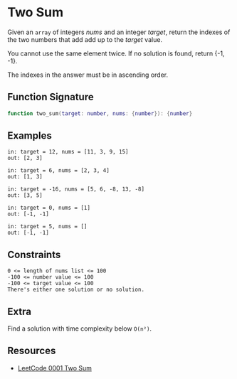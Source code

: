 # Two Sum

Given an `array` of integers *nums* and an integer *target*, return the
indexes of the two numbers that add add up to the *target* value.

You cannot use the same element twice. If no solution is found, return {-1, -1}.

The indexes in the answer must be in ascending order.

## Function Signature

```lua
function two_sum(target: number, nums: {number}): {number}
```

## Examples

```text
in: target = 12, nums = [11, 3, 9, 15]
out: [2, 3]

in: target = 6, nums = [2, 3, 4]
out: [1, 3]

in: target = -16, nums = [5, 6, -8, 13, -8]
out: [3, 5]

in: target = 0, nums = [1]
out: [-1, -1]

in: target = 5, nums = []
out: [-1, -1]
```

## Constraints

```text
0 <= length of nums list <= 100
-100 <= number value <= 100
-100 <= target value <= 100
There's either one solution or no solution.
```

## Extra

Find a solution with time complexity below `O(n²)`.

## Resources

- [LeetCode 0001 Two Sum][0]

[0]: https://leetcode.com/problems/two-sum/
